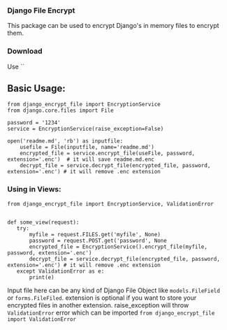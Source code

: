 ### Django File Encrypt

This package can be used to encrypt Django's in memory files to encrypt them.

### Download

Use ``

## Basic Usage:

    from django_encrypt_file import EncryptionService
    from django.core.files import File

    password = '1234'
    service = EncryptionService(raise_exception=False)

    open('readme.md', 'rb') as inputfile:
        usefile = File(inputfile, name='readme.md')
        encrypted_file = service.encrypt_file(useFile, password, extension='.enc')  # it will save readme.md.enc
        decrypt_file = service.decrypt_file(encrypted_file, password, extension='.enc') # it will remove .enc extension

### Using in Views:

    from django_encrypt_file import EncryptionService, ValidationError


    def some_view(request):
       try:
           myfile = request.FILES.get('myfile', None)
           password = request.POST.get('password', None
           encrypted_file = EncryptionService().encrypt_file(myfile, password, extension='.enc')
           decrypt_file = service.decrypt_file(encrypted_file, password, extension='.enc') # it will remove .enc extension
       except ValidationError as e:
           print(e)

Input file here can be any kind of Django File Object like `models.FileField` or `forms.FileFiled`.
extension is optional if you want to store your encrypted files in another extension.
raise_exception will throw `ValidationError` error which can be imported `from django_encrypt_file import ValidationError`

